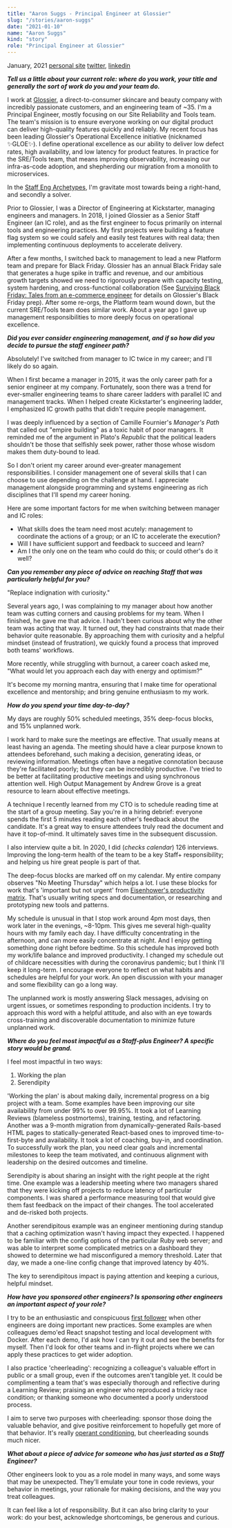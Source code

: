 ```yaml
---
title: "Aaron Suggs - Principal Engineer at Glossier"
slug: "/stories/aaron-suggs"
date: "2021-01-10"
name: "Aaron Suggs"
kind: "story"
role: "Principal Engineer at Glossier"
---
```


<span class="date">January, 2021</span>
[personal site](https://aaronsuggs.org)
[twitter](https://twitter.com/ktheory),
[linkedin](https://www.linkedin.com/in/aaronsuggs/)

**_Tell us a little about your current role: where do you work, your title and generally the sort of work do you and your team do._**

I work at [Glossier](https://www.glossier.com), a direct-to-consumer skincare and beauty company with incredibly passionate customers, and an engineering team of ~35. I'm a Principal Engineer, mostly focusing on our Site Reliability and Tools team. The team's mission is to ensure everyone working on our digital product can deliver high-quality features quickly and reliably. My recent focus has been leading Glossier's Operational Excellence initiative (nicknamed ✨GLOE✨). I define operational excellence as our ability to deliver low defect rates, high availability, and low latency for product features. In practice for the SRE/Tools team, that means improving observability, increasing our infra-as-code adoption, and shepherding our migration from a monolith to microservices.

In the [Staff Eng Archetypes](https://staffeng.com/guides/staff-archetypes), I'm gravitate most towards being a right-hand, and secondly a solver.

Prior to Glossier, I was a Director of Engineering at Kickstarter, managing engineers and managers. In 2018, I joined Glossier as a Senior Staff Engineer (an IC role), and as the first engineer to focus primarily on internal tools and engineering practices. My first projects were building a feature flag system so we could safely and easily test features with real data; then implementing continuous deployments to accelerate delivery.

After a few months, I switched back to management to lead a new Platform team and prepare for Black Friday. Glossier has an annual Black Friday sale that generates a huge spike in traffic and revenue, and our ambitious growth targets showed we need to rigorously prepare with capacity testing, system hardening, and cross-functional collaboration (See [Surviving Black Friday: Tales from an e-commerce engineer](https://www.youtube.com/watch?v=Jy_-l3v9zsY) for details on Glossier's Black Friday prep). After some re-orgs, the Platform team wound down, but the current SRE/Tools team does similar work. About a year ago I gave up management responsibilities to more deeply focus on operational excellence.


**_Did you ever consider engineering management, and if so how did you decide to pursue the staff engineer path?_**

Absolutely! I've switched from manager to IC twice in my career; and I'll likely do so again.

When I first became a manager in 2015, it was the only career path for a senior engineer at my company. Fortunately, soon there was a trend for ever-smaller engineering teams to share career ladders with parallel IC and management tracks. When I helped create Kickstarter's engineering ladder, I emphasized IC growth paths that didn't require people management.

I was deeply influenced by a section of Camille Fournier's _Manager's Path_ that called out "empire building" as a toxic habit of poor managers. It reminded me of the argument in Plato's _Republic_ that the political leaders shouldn't be those that selfishly seek power, rather those whose wisdom makes them duty-bound to lead.

So I don't orient my career around ever-greater management responsibilities. I consider management one of several skills that I can choose to use depending on the challenge at hand. I appreciate management alongside programming and systems engineering as rich disciplines that I'll spend my career honing.

Here are some important factors for me when switching between manager and IC roles:
* What skills does the team need most acutely:  management to coordinate the actions of a group; or an IC to accelerate the execution?
* Will I have sufficient support and feedback to succeed and learn?
* Am I the only one on the team who could do this; or could other's do it well?

**_Can you remember any piece of advice on reaching Staff that was particularly helpful for you?_**

"Replace indignation with curiosity."

Several years ago, I was complaining to my manager about how another team was cutting corners and causing problems for my team. When I finished, he gave me that advice.  I hadn't been curious about why the other team was acting that way. It turned out, they had constraints that made their behavior quite reasonable. By approaching them with curiosity and a helpful mindset (instead of frustration), we quickly found a process that improved both teams' workflows.

More recently, while struggling with burnout, a career coach asked me, "What would let you approach each day with energy and optimism?"

It's become my morning mantra, ensuring that I make time for operational excellence and mentorship; and bring genuine enthusiasm to my work.


**_How do you spend your time day-to-day?_**

My days are roughly 50% scheduled meetings, 35% deep-focus blocks, and 15% unplanned work.

I work hard to make sure the meetings are effective. That usually means at least having an agenda. The meeting should have a clear purpose known to attendees beforehand, such making a decision, generating ideas, or reviewing information. Meetings often have a negative connotation because they're facilitated poorly; but they can be incredibly productive. I've tried to be better at facilitating productive meetings and using synchronous attention well. High Output Management by Andrew Grove is a great resource to learn about effective meetings.

A technique I recently learned from my CTO is to schedule reading time at the start of a group meeting. Say you're in a hiring debrief: everyone spends the first 5 minutes reading each other's feedback about the candidate. It's a great way to ensure attendees truly read the document and have it top-of-mind. It ultimately saves time in the subsequent discussion.

I also interview quite a bit. In 2020, I did (*checks calendar*) 126 interviews. Improving the long-term health of the team to be a key Staff+ responsibility; and helping us hire great people is part of that.

The deep-focus blocks are marked off on my calendar. My entire company observes "No Meeting Thursday" which helps a lot. I use these blocks for work that's 'important but not urgent' from [Eisenhower's productivity matrix](https://www.eisenhower.me/eisenhower-matrix/). That's usually writing specs and documentation, or researching and prototyping new tools and patterns.

My schedule is unusual in that I stop work around 4pm most days, then work later in the evenings, ~8-10pm. This gives me several high-quality hours with my family each day. I have difficulty concentrating in the afternoon, and can more easily concentrate at night. And I enjoy getting something done right before bedtime. So this schedule has improved both my work/life balance and improved productivity. I changed my schedule out of childcare necessities with during the coronavirus pandemic; but I think I'll keep it long-term. I encourage everyone to reflect on what habits and schedules are helpful for your work. An open discussion with your manager and some flexibility can go a long way.

The unplanned work is mostly answering Slack messages, advising on urgent issues, or sometimes responding to production incidents. I try to approach this word with a helpful attitude, and also with an eye towards cross-training and discoverable documentation to minimize future unplanned work.

**_Where do you feel most impactful as a Staff-plus Engineer? A specific story would be grand._**

I feel most impactful in two ways:
1. Working the plan
2. Serendipity

'Working the plan' is about making daily, incremental progress on a big project with a team. Some examples have been improving our site availability from under 99% to over 99.95%. It took a lot of Learning Reviews (blameless postmortems), training, testing, and refactoring. Another was a 9-month migration from dynamically-generated Rails-based HTML pages to statically-generated React-based ones to improved time-to-first-byte and availability. It took a lot of coaching, buy-in, and coordination. To successfully work the plan, you need clear goals and incremental milestones to keep the team motivated, and continuous alignment with leadership on the desired outcomes and timeline.

Serendipity is about sharing an insight with the right people at the right time. One example was a leadership meeting where two managers shared that they were kicking off projects to reduce latency of particular components. I was shared a performance measuring tool that would give them fast feedback on the impact of their changes. The tool accelerated and de-risked both projects.

Another serendipitous example was an engineer mentioning during standup that a caching optimization wasn't having impact they expected. I happened to be familiar with the config options of the particular Ruby web server; and was able to interpret some complicated metrics on a dashboard they showed to determine we had misconfigured a memory threshold. Later that day, we made a one-line config change that improved latency by 40%.

The key to serendipitous impact is paying attention and keeping a curious, helpful mindset.

**_How have you sponsored other engineers? Is sponsoring other engineers an important aspect of your role?_**

I try to be an enthusiastic and conspicuous [first follower](https://sive.rs/ff) when other engineers are doing important new practices. Some examples are when colleagues demo'ed React snapshot testing and local development with Docker. After each demo, I'd ask how I can try it out and see the benefits for myself. Then I'd look for other teams and in-flight projects where we can apply these practices to get wider adoption.

I also practice 'cheerleading': recognizing a colleague's valuable effort in public or a small group, even if the outcomes aren't tangible yet. It could be complimenting a team that's was especially thorough and reflective during a Learning Review; praising an engineer who reproduced a tricky race condition; or thanking someone who documented a poorly understood process.

I aim to serve two purposes with cheerleading: sponsor those doing the valuable behavior, and give positive reinforcement to hopefully get more of that behavior. It's really [operant conditioning](https://en.wikipedia.org/wiki/Operant_conditioning), but cheerleading sounds much nicer.

**_What about a piece of advice for someone who has just started as a Staff Engineer?_**

Other engineers look to you as a role model in many ways, and some ways that may be unexpected. They'll emulate your tone in code reviews, your behavior in meetings, your rationale for making decisions, and the way you treat colleagues.

It can feel like a lot of responsibility. But it can also bring clarity to your work: do your best, acknowledge shortcomings, be generous and curious.


